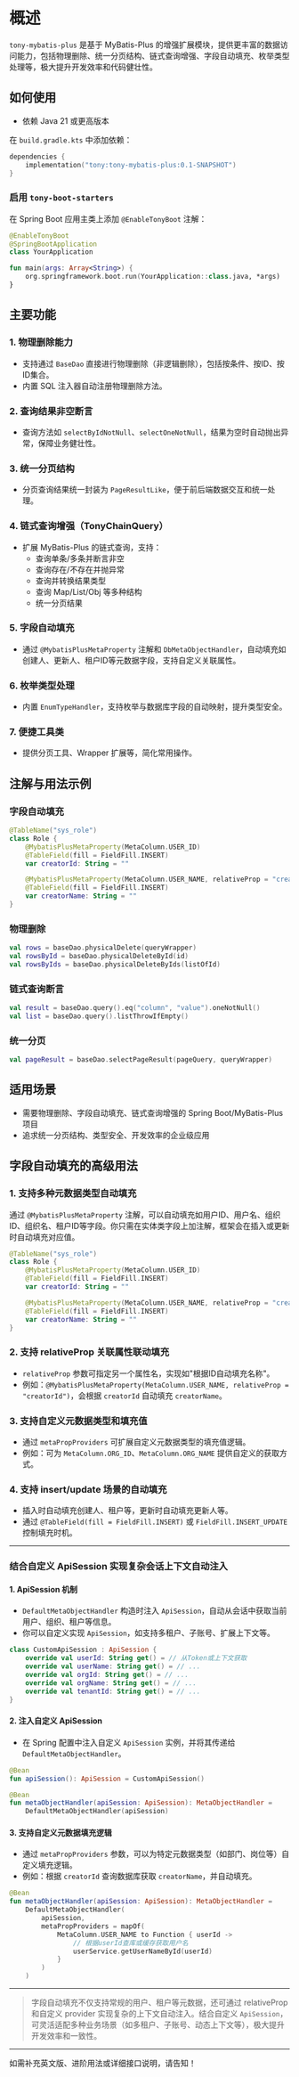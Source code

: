 # 概述

`tony-mybatis-plus` 是基于 MyBatis-Plus 的增强扩展模块，提供更丰富的数据访问能力，包括物理删除、统一分页结构、链式查询增强、字段自动填充、枚举类型处理等，极大提升开发效率和代码健壮性。

## 如何使用

- 依赖 Java 21 或更高版本

在 `build.gradle.kts` 中添加依赖：

```kotlin
dependencies {
    implementation("tony:tony-mybatis-plus:0.1-SNAPSHOT")
}
```

### 启用 `tony-boot-starters`

在 Spring Boot 应用主类上添加 `@EnableTonyBoot` 注解：

```kotlin
@EnableTonyBoot
@SpringBootApplication
class YourApplication

fun main(args: Array<String>) {
    org.springframework.boot.run(YourApplication::class.java, *args)
}
```

## 主要功能

### 1. 物理删除能力

- 支持通过 `BaseDao` 直接进行物理删除（非逻辑删除），包括按条件、按ID、按ID集合。
- 内置 SQL 注入器自动注册物理删除方法。

### 2. 查询结果非空断言

- 查询方法如 `selectByIdNotNull`、`selectOneNotNull`，结果为空时自动抛出异常，保障业务健壮性。

### 3. 统一分页结构

- 分页查询结果统一封装为 `PageResultLike`，便于前后端数据交互和统一处理。

### 4. 链式查询增强（TonyChainQuery）

- 扩展 MyBatis-Plus 的链式查询，支持：
  - 查询单条/多条并断言非空
  - 查询存在/不存在并抛异常
  - 查询并转换结果类型
  - 查询 Map/List/Obj 等多种结构
  - 统一分页结果

### 5. 字段自动填充

- 通过 `@MybatisPlusMetaProperty` 注解和 `DbMetaObjectHandler`，自动填充如创建人、更新人、租户ID等元数据字段，支持自定义关联属性。

### 6. 枚举类型处理

- 内置 `EnumTypeHandler`，支持枚举与数据库字段的自动映射，提升类型安全。

### 7. 便捷工具类

- 提供分页工具、Wrapper 扩展等，简化常用操作。

## 注解与用法示例

### 字段自动填充

```kotlin
@TableName("sys_role")
class Role {
    @MybatisPlusMetaProperty(MetaColumn.USER_ID)
    @TableField(fill = FieldFill.INSERT)
    var creatorId: String = ""

    @MybatisPlusMetaProperty(MetaColumn.USER_NAME, relativeProp = "creatorId")
    @TableField(fill = FieldFill.INSERT)
    var creatorName: String = ""
}
```

### 物理删除

```kotlin
val rows = baseDao.physicalDelete(queryWrapper)
val rowsById = baseDao.physicalDeleteById(id)
val rowsByIds = baseDao.physicalDeleteByIds(listOfId)
```

### 链式查询断言

```kotlin
val result = baseDao.query().eq("column", "value").oneNotNull()
val list = baseDao.query().listThrowIfEmpty()
```

### 统一分页

```kotlin
val pageResult = baseDao.selectPageResult(pageQuery, queryWrapper)
```

## 适用场景

- 需要物理删除、字段自动填充、链式查询增强的 Spring Boot/MyBatis-Plus 项目
- 追求统一分页结构、类型安全、开发效率的企业级应用

## 字段自动填充的高级用法

### 1. 支持多种元数据类型自动填充

通过 `@MybatisPlusMetaProperty` 注解，可以自动填充如用户ID、用户名、组织ID、组织名、租户ID等字段。你只需在实体类字段上加注解，框架会在插入或更新时自动填充对应值。

```kotlin
@TableName("sys_role")
class Role {
    @MybatisPlusMetaProperty(MetaColumn.USER_ID)
    @TableField(fill = FieldFill.INSERT)
    var creatorId: String = ""

    @MybatisPlusMetaProperty(MetaColumn.USER_NAME, relativeProp = "creatorId")
    @TableField(fill = FieldFill.INSERT)
    var creatorName: String = ""
}
```

### 2. 支持 relativeProp 关联属性联动填充

- `relativeProp` 参数可指定另一个属性名，实现如"根据ID自动填充名称"。
- 例如：`@MybatisPlusMetaProperty(MetaColumn.USER_NAME, relativeProp = "creatorId")`，会根据 `creatorId` 自动填充 `creatorName`。

### 3. 支持自定义元数据类型和填充值

- 通过 `metaPropProviders` 可扩展自定义元数据类型的填充值逻辑。
- 例如：可为 `MetaColumn.ORG_ID`、`MetaColumn.ORG_NAME` 提供自定义的获取方式。

### 4. 支持 insert/update 场景的自动填充

- 插入时自动填充创建人、租户等，更新时自动填充更新人等。
- 通过 `@TableField(fill = FieldFill.INSERT)` 或 `FieldFill.INSERT_UPDATE` 控制填充时机。

---

### 结合自定义 ApiSession 实现复杂会话上下文自动注入

#### 1. ApiSession 机制

- `DefaultMetaObjectHandler` 构造时注入 `ApiSession`，自动从会话中获取当前用户、组织、租户等信息。
- 你可以自定义实现 `ApiSession`，如支持多租户、子账号、扩展上下文等。

```kotlin
class CustomApiSession : ApiSession {
    override val userId: String get() = // 从Token或上下文获取
    override val userName: String get() = // ...
    override val orgId: String get() = // ...
    override val orgName: String get() = // ...
    override val tenantId: String get() = // ...
}
```

#### 2. 注入自定义 ApiSession

- 在 Spring 配置中注入自定义 `ApiSession` 实例，并将其传递给 `DefaultMetaObjectHandler`。

```kotlin
@Bean
fun apiSession(): ApiSession = CustomApiSession()

@Bean
fun metaObjectHandler(apiSession: ApiSession): MetaObjectHandler =
    DefaultMetaObjectHandler(apiSession)
```

#### 3. 支持自定义元数据填充逻辑

- 通过 `metaPropProviders` 参数，可以为特定元数据类型（如部门、岗位等）自定义填充逻辑。
- 例如：根据 `creatorId` 查询数据库获取 `creatorName`，并自动填充。

```kotlin
@Bean
fun metaObjectHandler(apiSession: ApiSession): MetaObjectHandler =
    DefaultMetaObjectHandler(
        apiSession,
        metaPropProviders = mapOf(
            MetaColumn.USER_NAME to Function { userId ->
                // 根据userId查库或缓存获取用户名
                userService.getUserNameById(userId)
            }
        )
    )
```

---

> 字段自动填充不仅支持常规的用户、租户等元数据，还可通过 relativeProp 和自定义 provider 实现复杂的上下文自动注入。结合自定义 `ApiSession`，可灵活适配多种业务场景（如多租户、子账号、动态上下文等），极大提升开发效率和一致性。

---

如需补充英文版、进阶用法或详细接口说明，请告知！
